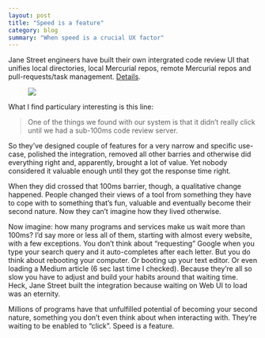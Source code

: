 ```yaml
---
layout: post
title: "Speed is a feature"
category: blog
summary: "When speed is a crucial UX factor"
---
```


Jane Street engineers have built their own intergrated code review UI that unifies local directories, local Mercurial repos, remote Mercurial repos and pull-requests/task management. [Details]( https://blog.janestreet.com/putting-the-i-back-in-ide-towards-a-github-explorer/).

<figure><img src="todo.png"></figure>

What I find particulary interesting is this line:

> One of the things we found with our system is that it didn’t really click until we had a sub-100ms code review server.

So they’ve designed couple of features for a very narrow and specific use-case, polished the integration, removed all other barries and otherwise did everything right and, apparently, brought a lot of value. Yet nobody considered it valuable enough until they got the response time right.

When they did crossed that 100ms barrier, though, a qualitative change happened. People changed their views of a tool from something they have to cope with to something that’s fun, valuable and eventually become their second nature. Now they can’t imagine how they lived otherwise.

Now imagine: how many programs and services make us wait more than 100ms? I’d say more or less all of them, starting with almost every website, with a few exceptions. You don’t think about “requesting” Google when you type your search query and it auto-completes after each letter. But you do think about rebooting your computer. Or booting up your text editor. Or even loading a Medium article (6 sec last time I checked). Because they’re all so slow you have to adjust and build your habits around that waiting time. Heck, Jane Street built the integration because waiting on Web UI to load was an eternity.

Millions of programs have that unfulfilled potential of becoming your second nature, something you don’t even think about when interacting with. They’re waiting to be enabled to “click”. Speed is a feature.